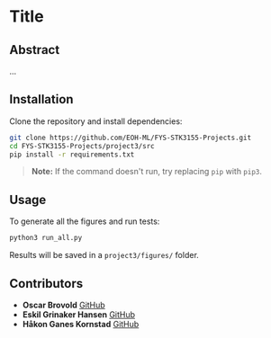 # Title

## Abstract
...

## Installation
Clone the repository and install dependencies:

```bash
git clone https://github.com/EOH-ML/FYS-STK3155-Projects.git
cd FYS-STK3155-Projects/project3/src
pip install -r requirements.txt
```
> **Note:** If the command doesn't run, try replacing `pip` with `pip3`.

## Usage

To generate all the figures and run tests: 

```bash
python3 run_all.py
```

Results will be saved in a `project3/figures/` folder.

## Contributors

- **Oscar Brovold** [GitHub](https://github.com/oscarbrovold)
- **Eskil Grinaker Hansen** [GitHub](https://github.com/eskilgrin)
- **Håkon Ganes Kornstad** [GitHub](https://github.com/hakonko)
